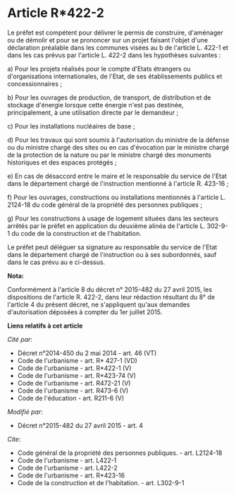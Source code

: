 # Article R*422-2

Le préfet est compétent pour délivrer le permis de construire, d'aménager ou de démolir et pour se prononcer sur un projet
faisant l'objet d'une déclaration préalable dans les communes visées au b de l'article L. 422-1 et dans les cas prévus par
l'article L. 422-2 dans les hypothèses suivantes : 

a) Pour les projets réalisés pour le compte d'Etats étrangers ou d'organisations internationales, de l'Etat, de ses
établissements publics et concessionnaires ; 

b) Pour les ouvrages de production, de transport, de distribution et de stockage d'énergie lorsque cette énergie n'est pas
destinée, principalement, à une utilisation directe par le demandeur ; 

c) Pour les installations nucléaires de base ; 

d) Pour les travaux qui sont soumis à l'autorisation du ministre de la défense ou du ministre chargé des sites ou en cas
d'évocation par le ministre chargé de la protection de la nature ou par le ministre chargé des monuments historiques et des
espaces protégés ; 

e) En cas de désaccord entre le maire et le responsable du service de l'Etat dans le département chargé de l'instruction
mentionné à l'article R. 423-16 ; 

f) Pour les ouvrages, constructions ou installations mentionnés à l'article L. 2124-18 du code général de la propriété des
personnes publiques ; 

g) Pour les constructions à usage de logement situées dans les secteurs arrêtés par le préfet en application du deuxième
alinéa de l'article L. 302-9-1 du code de la construction et de l'habitation. 

Le préfet peut déléguer sa signature au responsable du service de l'Etat dans le département chargé de l'instruction ou à ses
subordonnés, sauf dans le cas prévu au e ci-dessus.

**Nota:**

Conformément à l'article 8 du décret n° 2015-482 du 27 avril 2015, les dispositions de l'article R. 422-2, dans leur
rédaction résultant du 8° de l'article 4 du présent décret, ne s'appliquent qu'aux demandes d'autorisation déposées à compter
du 1er juillet 2015.

**Liens relatifs à cet article**

_Cité par_:

  - Décret n°2014-450 du 2 mai 2014 - art. 46 (VT)
  - Code de l'urbanisme - art. R* 427-1 (VD)
  - Code de l'urbanisme - art. R*422-1 (V)
  - Code de l'urbanisme - art. R*423-74 (V)
  - Code de l'urbanisme - art. R472-21 (V)
  - Code de l'urbanisme - art. R473-6 (V)
  - Code de l'éducation - art. R211-6 (V)

_Modifié par_:

  - Décret n°2015-482 du 27 avril 2015 - art. 4

_Cite_:

  - Code général de la propriété des personnes publiques. - art. L2124-18
  - Code de l'urbanisme - art. L422-1
  - Code de l'urbanisme - art. L422-2
  - Code de l'urbanisme - art. R*423-16
  - Code de la construction et de l'habitation. - art. L302-9-1

